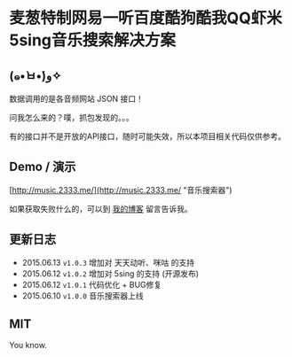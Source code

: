 # 麦葱特制网易一听百度酷狗酷我QQ虾米5sing音乐搜索解决方案

## (๑•̀ㅂ•́)و✧

数据调用的是各音频网站 JSON 接口！

问我怎么来的？噗，抓包发现的。。。

有的接口并不是开放的API接口，随时可能失效，所以本项目相关代码仅供参考。

## Demo / 演示

[http://music.2333.me/](http://music.2333.me/ "音乐搜索器")

如果获取失败什么的，可以到 [我的博客](http://www.yuxiaoxi.com/guestbook#respond) 留言告诉我。

## 更新日志

 - 2015.06.13 `v1.0.3` 增加对 天天动听、咪咕 的支持
 - 2015.06.12 `v1.0.2` 增加对 5sing 的支持 (开源发布)
 - 2015.06.12 `v1.0.1` 代码优化 + BUG修复
 - 2015.06.10 `v1.0.0` 音乐搜索器上线

## MIT

You know.
